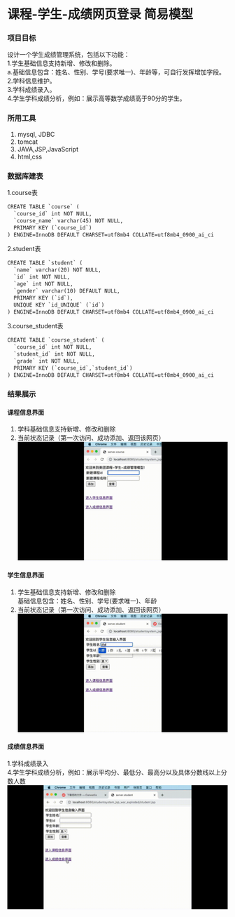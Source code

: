 # 课程-学生-成绩网页登录 简易模型 

###  项目目标  

设计一个学生成绩管理系统，包括以下功能：  
1.学生基础信息支持新增、修改和删除。  
 a.基础信息包含：姓名、性别、学号(要求唯一)、年龄等，可自行发挥增加字段。  
2.学科信息维护。  
3.学科成绩录入。  
4.学生学科成绩分析，例如：展示高等数学成绩高于90分的学生。  

###  所用工具  
1. mysql, JDBC  
2. tomcat  
3. JAVA,JSP,JavaScript  
4. html,css  

###  数据库建表
1.course表  
```  
CREATE TABLE `course` (
  `course_id` int NOT NULL,
  `course_name` varchar(45) NOT NULL,
  PRIMARY KEY (`course_id`)
) ENGINE=InnoDB DEFAULT CHARSET=utf8mb4 COLLATE=utf8mb4_0900_ai_ci
```  

2.student表  
```  
CREATE TABLE `student` (
  `name` varchar(20) NOT NULL,
  `id` int NOT NULL,
  `age` int NOT NULL,
  `gender` varchar(10) DEFAULT NULL,
  PRIMARY KEY (`id`),
  UNIQUE KEY `id_UNIQUE` (`id`)
) ENGINE=InnoDB DEFAULT CHARSET=utf8mb4 COLLATE=utf8mb4_0900_ai_ci
```  

3.course_student表  
```  
CREATE TABLE `course_student` (
  `course_id` int NOT NULL,
  `student_id` int NOT NULL,
  `grade` int NOT NULL,
  PRIMARY KEY (`course_id`,`student_id`)
) ENGINE=InnoDB DEFAULT CHARSET=utf8mb4 COLLATE=utf8mb4_0900_ai_ci
```  

###  结果展示  

####  课程信息界面  
1. 学科基础信息支持新增、修改和删除    
2. 当前状态记录（第一次访问、成功添加、返回该网页）  
![course](https://github.com/brandondeemo/student_course_grade_simple/blob/master/web/images/ScreenFlow1.gif)  

####  学生信息界面
1. 学生基础信息支持新增、修改和删除     
   基础信息包含：姓名、性别、学号(要求唯一)、年龄  
2. 当前状态记录（第一次访问、成功添加、返回该网页） 
![student](https://github.com/brandondeemo/student_course_grade_simple/blob/master/web/images/ScreenFlow2.gif)  

####  成绩信息界面
1.学科成绩录入   
4.学生学科成绩分析，例如：展示平均分、最低分、最高分以及具体分数线以上分数人数  
![grade](https://github.com/brandondeemo/student_course_grade_simple/blob/master/web/images/ScreenFlow3.gif)  


